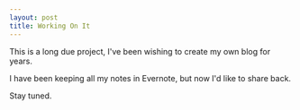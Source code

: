 ```yaml
---
layout: post
title: Working On It
---
```


This is a long due project, I've been wishing to create my own blog for years.

I have been keeping all my notes in Evernote, but now I'd like to share back.

Stay tuned.
